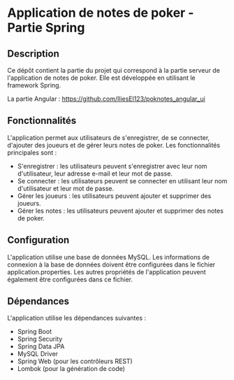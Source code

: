 # Application de notes de poker - Partie Spring

## Description
Ce dépôt contient la partie du projet qui correspond à la partie serveur de l'application de notes de poker. Elle est développée en utilisant le framework Spring.

La partie Angular : https://github.com/IliesEl123/poknotes_angular_ui

## Fonctionnalités

L'application permet aux utilisateurs de s'enregistrer, de se connecter, d'ajouter des joueurs et de gérer leurs notes de poker. Les fonctionnalités principales sont :

- S'enregistrer : les utilisateurs peuvent s'enregistrer avec leur nom d'utilisateur, leur adresse e-mail et leur mot de passe.
- Se connecter : les utilisateurs peuvent se connecter en utilisant leur nom d'utilisateur et leur mot de passe.
- Gérer les joueurs : les utilisateurs peuvent ajouter et supprimer des joueurs.
- Gérer les notes : les utilisateurs peuvent ajouter et supprimer des notes de poker. 

## Configuration
L'application utilise une base de données MySQL. Les informations de connexion à la base de données doivent être configurées dans le fichier application.properties. Les autres propriétés de l'application peuvent également être configurées dans ce fichier.

## Dépendances
L'application utilise les dépendances suivantes :

- Spring Boot
- Spring Security
- Spring Data JPA
- MySQL Driver
- Spring Web (pour les contrôleurs REST)
- Lombok (pour la génération de code)
